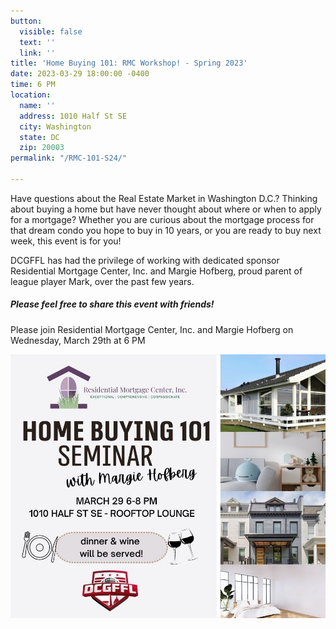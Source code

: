 ```yaml
---
button:
  visible: false
  text: ''
  link: ''
title: 'Home Buying 101: RMC Workshop! - Spring 2023'
date: 2023-03-29 18:00:00 -0400
time: 6 PM
location:
  name: ''
  address: 1010 Half St SE
  city: Washington
  state: DC
  zip: 20003
permalink: "/RMC-101-S24/"

---
```

Have questions about the Real Estate Market in Washington D.C.? Thinking about buying a home but have never thought about where or when to apply for a mortgage? Whether you are curious about the mortgage process for that dream condo you hope to buy in 10 years, or you are ready to buy next week, this event is for you!

DCGFFL has had the privilege of working with dedicated sponsor Residential Mortgage Center, Inc. and Margie Hofberg, proud parent of league player Mark, over the past few years.

##### **Please feel free to share this event with friends!**

Please join Residential Mortgage Center, Inc. and Margie Hofberg on Wednesday, March 29th at 6 PM

![](/img/seminar.JPEG)